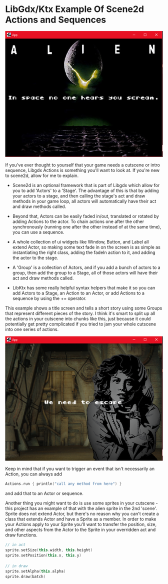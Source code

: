 # LibGdx/Ktx Example Of Scene2d Actions and Sequences

![cutscene01](.github/cutscene01.png?raw=true)

If you've ever thought to yourself that your game needs a cutscene or intro sequence, Libgdx Actions is something you'll want to look at. If you're new to scene2d, allow for me to explain.

- Scene2d is an optional framework that is part of Libgdx which allow for you to add 'Actors' to a 'Stage'. The advantage of this is that by adding your actors to a stage, and then calling the stage's act and draw methods in your game loop, all actors will automatically have their act and draw methods called.

- Beyond that, Actors can be easily faded in/out, translated or rotated by adding Actions to the actor. To chain actions one after the other synchronously (running one after the other instead of at the same time), you can use a sequence.

- A whole collection of ui widgets like Window, Button, and Label all extend Actor, so making some text fade in on the screen is as simple as instantiating the right class, adding the fadeIn action to it, and adding the actor to the stage.

- A 'Group' is a collection of Actors, and if you add a bunch of actors to a group, then add the group to a Stage, all of those actors will have their act and draw methods called.

- LibKtx has some really helpful syntax helpers that make it so you can add Actors to a Stage, an Action to an Actor, or add Actions to a sequence by using the += operator.

This example shows a title screen and tells a short story using some Groups that represent different pieces of the story. I think it's smart to split up all the actions in your cutscene into chunks like this, just because it could potentially get pretty complicated if you tried to jam your whole cutscene into one series of actions.

![cutscene02](.github/cutscene02.png?raw=true)

Keep in mind that if you want to trigger an event that isn't necessarily an Action, you can always add 

```kotlin
Actions.run { println("call any method from here") } 
```

and add that to an Actor or sequence.

Another thing you might want to do is use some sprites in your cutscene - this project has an example of that with the alien sprite in the 2nd 'scene'. Sprite does not extend Actor, but there's no reason why you can't create a class that extends Actor and have a Sprite as a member. In order to make your Actions apply to your Sprite you'll want to transfer the position, size, and other aspects from the Actor to the Sprite in your overridden act and draw functions.

```kotlin
// in act
sprite.setSize(this.width, this.height)
sprite.setPosition(this.x, this.y)

// in draw
sprite.setAlpha(this.alpha)
sprite.draw(batch)
```
